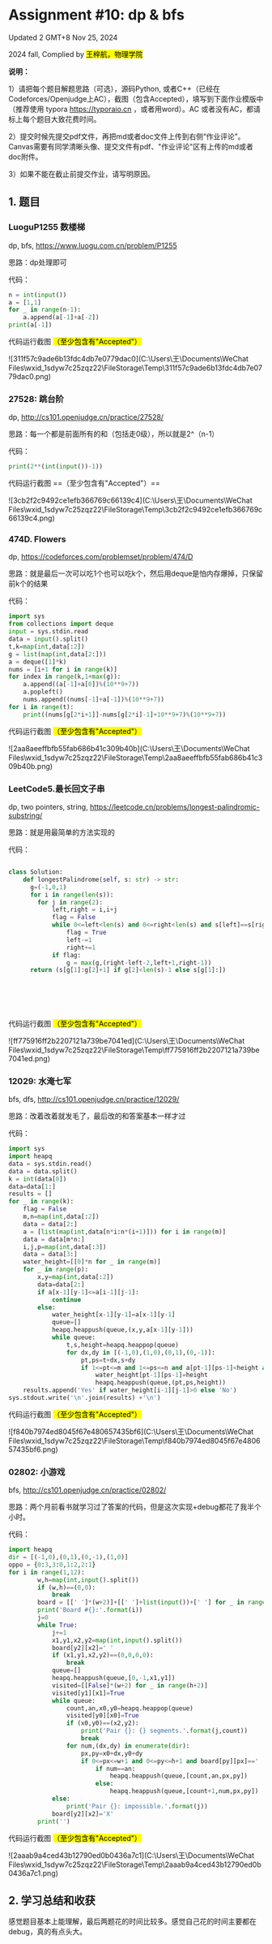 # Assignment #10: dp & bfs

Updated 2 GMT+8 Nov 25, 2024

2024 fall, Complied by <mark>王梓航，物理学院</mark>



**说明：**

1）请把每个题目解题思路（可选），源码Python, 或者C++（已经在Codeforces/Openjudge上AC），截图（包含Accepted），填写到下面作业模版中（推荐使用 typora https://typoraio.cn ，或者用word）。AC 或者没有AC，都请标上每个题目大致花费时间。

2）提交时候先提交pdf文件，再把md或者doc文件上传到右侧“作业评论”。Canvas需要有同学清晰头像、提交文件有pdf、"作业评论"区有上传的md或者doc附件。

3）如果不能在截止前提交作业，请写明原因。



## 1. 题目

### LuoguP1255 数楼梯

dp, bfs, https://www.luogu.com.cn/problem/P1255

思路：dp处理即可



代码：

```python
n = int(input())
a = [1,1]
for _ in range(n-1):
    a.append(a[-1]+a[-2])
print(a[-1])
```



代码运行截图 <mark>（至少包含有"Accepted"）</mark>

![311f57c9ade6b13fdc4db7e0779dac0](C:\Users\王\Documents\WeChat Files\wxid_1sdyw7c25zqz22\FileStorage\Temp\311f57c9ade6b13fdc4db7e0779dac0.png)



### 27528: 跳台阶

dp, http://cs101.openjudge.cn/practice/27528/

思路：每一个都是前面所有的和（包括走0级），所以就是2^（n-1）



代码：

```python
print(2**(int(input())-1))
```



代码运行截图 ==（至少包含有"Accepted"）==

![3cb2f2c9492ce1efb366769c66139c4](C:\Users\王\Documents\WeChat Files\wxid_1sdyw7c25zqz22\FileStorage\Temp\3cb2f2c9492ce1efb366769c66139c4.png)



### 474D. Flowers

dp, https://codeforces.com/problemset/problem/474/D

思路：就是最后一次可以吃1个也可以吃k个，然后用deque是怕内存爆掉，只保留前k个的结果



代码：

```python
import sys
from collections import deque
input = sys.stdin.read
data = input().split()
t,k=map(int,data[:2])
g = list(map(int,data[2:]))
a = deque([1]*k)
nums = [i+1 for i in range(k)]
for index in range(k,1+max(g)):
    a.append((a[-1]+a[0])%(10**9+7))
    a.popleft()
    nums.append((nums[-1]+a[-1])%(10**9+7))
for i in range(t):
    print((nums[g[2*i+1]]-nums[g[2*i]-1]+10**9+7)%(10**9+7))
```



代码运行截图 <mark>（至少包含有"Accepted"）</mark>

![2aa8aeeffbfb55fab686b41c309b40b](C:\Users\王\Documents\WeChat Files\wxid_1sdyw7c25zqz22\FileStorage\Temp\2aa8aeeffbfb55fab686b41c309b40b.png)



### LeetCode5.最长回文子串

dp, two pointers, string, https://leetcode.cn/problems/longest-palindromic-substring/

思路：就是用最简单的方法实现的



代码：

```python

class Solution:
    def longestPalindrome(self, s: str) -> str:
      g=(-1,0,1)
      for i in range(len(s)):
        for j in range(2):
            left,right = i,i+j
            flag = False 
            while 0<=left<len(s) and 0<=right<len(s) and s[left]==s[right]:
                flag = True
                left-=1
                right+=1
            if flag:
                g = max(g,(right-left-2,left+1,right-1))
      return (s[g[1]:g[2]+1] if g[2]<len(s)-1 else s[g[1]:])
        


      
        
```



代码运行截图 <mark>（至少包含有"Accepted"）</mark>

![ff775916ff2b2207121a739be7041ed](C:\Users\王\Documents\WeChat Files\wxid_1sdyw7c25zqz22\FileStorage\Temp\ff775916ff2b2207121a739be7041ed.png)





### 12029: 水淹七军

bfs, dfs, http://cs101.openjudge.cn/practice/12029/

思路：改着改着就发毛了，最后改的和答案基本一样才过



代码：

```python
import sys
import heapq
data = sys.stdin.read()
data = data.split()
k = int(data[0])
data=data[1:]
results = []
for _ in range(k):
    flag = False
    m,n=map(int,data[:2])
    data = data[2:]
    a = [list(map(int,data[n*i:n*(i+1)])) for i in range(m)]
    data = data[m*n:]
    i,j,p=map(int,data[:3])
    data = data[3:]
    water_height=[[0]*n for _ in range(m)]
    for _ in range(p):
        x,y=map(int,data[:2])
        data=data[2:]
        if a[x-1][y-1]<=a[i-1][j-1]:
            continue
        else:
            water_height[x-1][y-1]=a[x-1][y-1]
            queue=[]
            heapq.heappush(queue,(x,y,a[x-1][y-1]))
            while queue:
                t,s,height=heapq.heappop(queue)
                for dx,dy in [(-1,0),(1,0),(0,1),(0,-1)]:
                    pt,ps=t+dx,s+dy
                    if 1<=pt<=m and 1<=ps<=n and a[pt-1][ps-1]<height and water_height[pt-1][ps-1]<height:
                        water_height[pt-1][ps-1]=height
                        heapq.heappush(queue,(pt,ps,height))
    results.append('Yes' if water_height[i-1][j-1]>0 else 'No')
sys.stdout.write('\n'.join(results) +'\n')
```



代码运行截图 <mark>（至少包含有"Accepted"）</mark>

![f840b7974ed8045f67e480657435bf6](C:\Users\王\Documents\WeChat Files\wxid_1sdyw7c25zqz22\FileStorage\Temp\f840b7974ed8045f67e480657435bf6.png)



### 02802: 小游戏

bfs, http://cs101.openjudge.cn/practice/02802/

思路：两个月前看书就学习过了答案的代码，但是这次实现+debug都花了我半个小时。



代码：

```python
import heapq
dir = [(-1,0),(0,1),(0,-1),(1,0)]
oppo = {0:3,3:0,1:2,2:1}
for i in range(1,12):
        w,h=map(int,input().split())
        if (w,h)==(0,0):
            break
        board = [[' ']*(w+2)]+[[' ']+list(input())+[' '] for _ in range(h)]+[[' ']*(w+2)]
        print('Board #{}:'.format(i))
        j=0
        while True:
            j+=1
            x1,y1,x2,y2=map(int,input().split())
            board[y2][x2]=' '
            if (x1,y1,x2,y2)==(0,0,0,0):
                break
            queue=[]
            heapq.heappush(queue,[0,-1,x1,y1])
            visited=[[False]*(w+2) for _ in range(h+2)]
            visited[y1][x1]=True
            while queue:
                count,an,x0,y0=heapq.heappop(queue)
                visited[y0][x0]=True
                if (x0,y0)==(x2,y2):
                    print('Pair {}: {} segments.'.format(j,count))
                    break
                for num,(dx,dy) in enumerate(dir):
                    px,py=x0+dx,y0+dy
                    if 0<=px<=w+1 and 0<=py<=h+1 and board[py][px]==' ' and oppo[num]!=an and not visited[py][px]:
                        if num==an:
                            heapq.heappush(queue,[count,an,px,py])
                        else:
                            heapq.heappush(queue,[count+1,num,px,py])
            else:
                print('Pair {}: impossible.'.format(j))
            board[y2][x2]='X'
        print('')
```



代码运行截图 <mark>（至少包含有"Accepted"）</mark>

![2aaab9a4ced43b12790ed0b0436a7c1](C:\Users\王\Documents\WeChat Files\wxid_1sdyw7c25zqz22\FileStorage\Temp\2aaab9a4ced43b12790ed0b0436a7c1.png)



## 2. 学习总结和收获

感觉题目基本上能理解，最后两题花的时间比较多。感觉自己花的时间主要都在debug，真的有点头大。